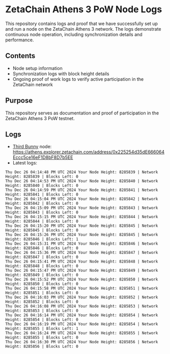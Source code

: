 # ZetaChain Athens 3 PoW Node Logs
This repository contains logs and proof that we have successfully set up and run a node on the ZetaChain Athens 3 network. The logs demonstrate continuous node operation, including synchronization details and performance.

## Contents
- Node setup information
- Synchronization logs with block height details
- Ongoing proof of work logs to verify active participation in the ZetaChain network

## Purpose
This repository serves as documentation and proof of participation in the ZetaChain Athens 3 PoW testnet.

## Logs

- [Third Bunny](https://thirdbunny.xyz/) node: https://athens.explorer.zetachain.com/address/0x225254d35dE666064Eccc5ce16eF1D8bF8D7b5EE
- Latest logs:
```
Thu Dec 26 04:14:48 PM UTC 2024 Your Node Height: 8285839 | Network Height: 8285839 | Blocks Left: 0
Thu Dec 26 04:14:53 PM UTC 2024 Your Node Height: 8285840 | Network Height: 8285840 | Blocks Left: 0
Thu Dec 26 04:14:59 PM UTC 2024 Your Node Height: 8285841 | Network Height: 8285841 | Blocks Left: 0
Thu Dec 26 04:15:04 PM UTC 2024 Your Node Height: 8285842 | Network Height: 8285842 | Blocks Left: 0
Thu Dec 26 04:15:09 PM UTC 2024 Your Node Height: 8285843 | Network Height: 8285843 | Blocks Left: 0
Thu Dec 26 04:15:15 PM UTC 2024 Your Node Height: 8285844 | Network Height: 8285844 | Blocks Left: 0
Thu Dec 26 04:15:20 PM UTC 2024 Your Node Height: 8285845 | Network Height: 8285845 | Blocks Left: 0
Thu Dec 26 04:15:26 PM UTC 2024 Your Node Height: 8285845 | Network Height: 8285846 | Blocks Left: 1
Thu Dec 26 04:15:31 PM UTC 2024 Your Node Height: 8285846 | Network Height: 8285846 | Blocks Left: 0
Thu Dec 26 04:15:36 PM UTC 2024 Your Node Height: 8285847 | Network Height: 8285847 | Blocks Left: 0
Thu Dec 26 04:15:41 PM UTC 2024 Your Node Height: 8285848 | Network Height: 8285848 | Blocks Left: 0
Thu Dec 26 04:15:47 PM UTC 2024 Your Node Height: 8285849 | Network Height: 8285849 | Blocks Left: 0
Thu Dec 26 04:15:52 PM UTC 2024 Your Node Height: 8285850 | Network Height: 8285850 | Blocks Left: 0
Thu Dec 26 04:15:58 PM UTC 2024 Your Node Height: 8285851 | Network Height: 8285851 | Blocks Left: 0
Thu Dec 26 04:16:03 PM UTC 2024 Your Node Height: 8285852 | Network Height: 8285852 | Blocks Left: 0
Thu Dec 26 04:16:08 PM UTC 2024 Your Node Height: 8285853 | Network Height: 8285853 | Blocks Left: 0
Thu Dec 26 04:16:14 PM UTC 2024 Your Node Height: 8285854 | Network Height: 8285854 | Blocks Left: 0
Thu Dec 26 04:16:19 PM UTC 2024 Your Node Height: 8285854 | Network Height: 8285855 | Blocks Left: 1
Thu Dec 26 04:16:24 PM UTC 2024 Your Node Height: 8285855 | Network Height: 8285855 | Blocks Left: 0
Thu Dec 26 04:16:30 PM UTC 2024 Your Node Height: 8285856 | Network Height: 8285856 | Blocks Left: 0
```
